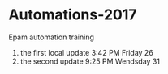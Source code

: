 # Automations-2017
Epam automation training

1. the first local update 3:42 PM Friday 26
2. the second update 9:25 PM Wendsday 31

